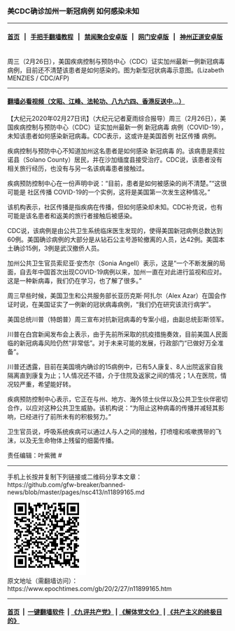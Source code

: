 ### 美CDC确诊加州一新冠病例 如何感染未知
------------------------

#### [首页](https://github.com/gfw-breaker/banned-news/blob/master/README.md) &nbsp;&nbsp;|&nbsp;&nbsp; [手把手翻墙教程](https://github.com/gfw-breaker/guides/wiki) &nbsp;&nbsp;|&nbsp;&nbsp; [禁闻聚合安卓版](https://github.com/gfw-breaker/bn-android) &nbsp;&nbsp;|&nbsp;&nbsp; [网门安卓版](https://github.com/oGate2/oGate) &nbsp;&nbsp;|&nbsp;&nbsp; [神州正道安卓版](https://github.com/SzzdOgate/update) 



<div><img alt="" class="aligncenter wp-post-image" src="https://i.epochtimes.com/assets/uploads/2020/02/000_1PB35M-600x400.jpg"/>
<div class="red16 caption">
 周三（2月26日），美国疾病控制与预防中心（CDC）证实加州最新一例新冠病毒病例，目前还不清楚该患者是如何感染的。图为新型冠状病毒示意图。(Lizabeth MENZIES / CDC/AFP)
</div>
</div><hr/>

#### [翻墙必看视频（文昭、江峰、法轮功、八九六四、香港反送中...）](https://github.com/gfw-breaker/banned-news/blob/master/pages/link3.md)

<div><p>
 【大纪元2020年02月27日讯】（大纪元记者夏雨综合报导）周三（2月26日），美国疾病控制与预防中心（CDC）证实加州最新一例
 <ok href="https://www.epochtimes.com/gb/tag/%E6%96%B0%E5%86%A0%E7%97%85%E6%AF%92.html">
  新冠病毒
 </ok>
 病例（COVID-19），未知该患者如何感染新冠病毒。CDC表示，这或许是美国首例
 <ok href="https://www.epochtimes.com/gb/tag/%E7%A4%BE%E5%8C%BA%E4%BC%A0%E6%92%AD.html">
  社区传播
 </ok>
 病例。
</p>
<p>
 疾病控制与预防中心不知道加州这名患者是如何感染
 <ok href="https://www.epochtimes.com/gb/tag/%E6%96%B0%E5%86%A0%E7%97%85%E6%AF%92.html">
  新冠病毒
 </ok>
 的。该病患是索拉诺县（Solano County）居民，并在沙加缅度县接受治疗。CDC说，该患者没有相关旅行经历，也没有与另一名该病毒患者接触过。
</p>
<p>
 疾病预防控制中心在一份声明中说：“目前，患者是如何被感染的尚不清楚。”“这很可能是
 <ok href="https://www.epochtimes.com/gb/tag/%E7%A4%BE%E5%8C%BA%E4%BC%A0%E6%92%AD.html">
  社区传播
 </ok>
 COVID-19的一个实例，这将是美国第一次发生这种情况。”
</p>
<p>
 该机构表示，社区传播是指疾病在传播，但如何感染却未知。CDC补充说，也有可能是该名患者和返美的旅行者接触后被感染。
</p>
<p>
 CDC说，该病例是由公共卫生系统临床医生发现的，使得美国新冠病例总数达到60例。美国确诊病例的大部分是从钻石公主号游轮撤离的人员，达42例。美国本土确诊15例，3例是武汉撤侨人员。
</p>
<p>
 加州公共卫生官员索尼亚‧安杰尔（Sonia Angell）表示，这是“一个不断发展的局面，自去年中国首次出现COVID-19病例以来，加州一直在对此进行监视和应对。这是一种新病毒，我们仍在学习，也了解了很多。”
</p>
<p>
 周三早些时候，美国卫生和公共服务部长亚历克斯‧阿扎尔（Alex Azar）在国会作证时说，在美国证实了一例新的冠状病毒病例，“我们仍在研究该流行病学”。
</p>
<p>
 美国总统川普（特朗普）周三宣布对抗新冠病毒的专案小组，由副总统彭斯领军。
</p>
<p>
 川普在白宫新闻发布会上表示，由于先前所采取的抗疫措施奏效，目前美国人民面临的新冠病毒风险仍然“非常低”。对于未来可能的发展，行政部门“已做好万全准备”。
</p>
<p>
 川普还透露，目前在美国境内确诊的15病例中，已有5人康复、8人出院返家自我隔离直到康复为止；1人情况还不错，介于住院及返家之间的情况；1人在医院，情况较严重，希望能好转。
</p>
<p>
 疾病预防控制中心表示，它正在与州、地方、海外领土伙伴以及公共卫生伙伴密切合作，以应对这种公共卫生威胁。该机构说：“为阻止这种病毒的传播并减轻其影响，已经进行了前所未有的积极努力。”
</p>
<p>
 卫生官员说，呼吸系统疾病可以通过人与人之间的接触，打喷嚏和咳嗽携带的飞沫，以及无生命物体上残留的细菌传播。
</p>
<p>
 责任编辑：叶紫微 #
</p>
</div>
<hr/>
手机上长按并复制下列链接或二维码分享本文章：<br/>
https://github.com/gfw-breaker/banned-news/blob/master/pages/nsc413/n11899165.md <br/>
<a href='https://github.com/gfw-breaker/banned-news/blob/master/pages/nsc413/n11899165.md'><img src='https://github.com/gfw-breaker/banned-news/blob/master/pages/nsc413/n11899165.md.png'/></a> <br/>
原文地址（需翻墙访问）：https://www.epochtimes.com/gb/20/2/27/n11899165.htm


------------------------
#### [首页](https://github.com/gfw-breaker/banned-news/blob/master/README.md) &nbsp;|&nbsp; [一键翻墙软件](https://github.com/gfw-breaker/nogfw/blob/master/README.md) &nbsp;| [《九评共产党》](https://github.com/gfw-breaker/9ping.md/blob/master/README.md#九评之一评共产党是什么) | [《解体党文化》](https://github.com/gfw-breaker/jtdwh.md/blob/master/README.md) | [《共产主义的终极目的》](https://github.com/gfw-breaker/gczydzjmd.md/blob/master/README.md)


<img src='http://gfw-breaker.win/banned-news/pages/nsc413/n11899165.md' width='0px' height='0px'/>